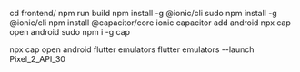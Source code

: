 cd frontend/
npm run build
npm install -g @ionic/cli
sudo npm install -g @ionic/cli
npm install @capacitor/core
ionic capacitor add android
npx cap open android
sudo npm i -g cap
<!-- npx cap copy
npx cap serve
npx cap update -->
npx cap open android
flutter emulators
flutter emulators --launch Pixel_2_API_30